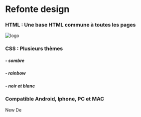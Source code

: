 # Refonte design

### HTML : Une base HTML commune à toutes les pages

[logo]: https://github.com/darkshark400/BLOG/blob/master/icons/html.png
![logo]

### CSS : Plusieurs thèmes

##### - sombre
##### - rainbow
##### - noir et blanc

### Compatible Android, Iphone, PC et MAC


New De
